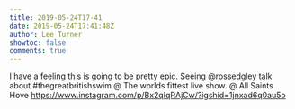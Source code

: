 ```yaml
---
title: 2019-05-24T17-41
date: 2019-05-24T17:41:48Z
author: Lee Turner
showtoc: false
comments: true
---
```


I have a feeling this is going to be pretty epic. Seeing @rossedgley talk about #thegreatbritishswim @ The worlds fittest live show. @ All Saints Hove https://www.instagram.com/p/Bx2qIqRAjCw/?igshid=1jnxad6q0au5o

